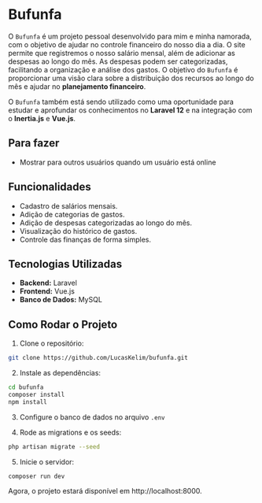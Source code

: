 # Bufunfa

O `Bufunfa` é um projeto pessoal desenvolvido para mim e minha namorada, com o objetivo de ajudar no controle financeiro do nosso dia a dia. O site permite que registremos o nosso salário mensal, além de adicionar as despesas ao longo do mês. As despesas podem ser categorizadas, facilitando a organização e análise dos gastos. O objetivo do `Bufunfa` é proporcionar uma visão clara sobre a distribuição dos recursos ao longo do mês e ajudar no **planejamento financeiro**.

O `Bufunfa` também está sendo utilizado como uma oportunidade para estudar e aprofundar os conhecimentos no **Laravel 12** e na integração com o **Inertia.js** e **Vue.js**.

## Para fazer
- Mostrar para outros usuários quando um usuário está online

## Funcionalidades

- Cadastro de salários mensais.
- Adição de categorias de gastos.
- Adição de despesas categorizadas ao longo do mês.
- Visualização do histórico de gastos.
- Controle das finanças de forma simples.

## Tecnologias Utilizadas

- **Backend:** Laravel
- **Frontend:** Vue.js
- **Banco de Dados:** MySQL

## Como Rodar o Projeto

1. Clone o repositório:
  ```bash
  git clone https://github.com/LucasKelim/bufunfa.git
  ```

2. Instale as dependências:
  ```bash
  cd bufunfa
  composer install
  npm install
  ```

3. Configure o banco de dados no arquivo `.env`

4. Rode as migrations e os seeds:
  ```bash
  php artisan migrate --seed
  ```

5. Inicie o servidor:
  ```bash
  composer run dev 
  ```

Agora, o projeto estará disponível em http://localhost:8000.
